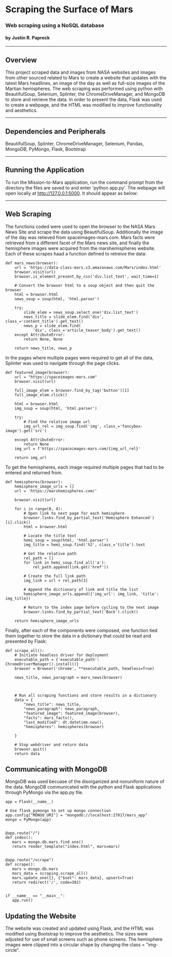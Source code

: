 # Scraping the Surface of Mars
### Web scraping using a NoSQL database
#### by Justin R. Papreck
---

## Overview
This project scraped data and images from NASA websites and images from other sourced related to Mars to create a website that updates with the latest Mars headlines, an image of the day as well as full-size images of the Martian hemispheres. The web scraping was performed using python with BeautifulSoup, Selenium, Splinter, the ChromeDriveManager, and MongoDB to store and retrieve the data. In order to present the data, Flask was used to create a webpage, and the HTML was modified to improve functionality and aesthetics. 

---
## Dependencies and Peripherals
BeautifulSoup, Splinter, ChromeDriveManager, Selenium, Pandas, MongoDB, PyMongo, Flask, Bootstrap

---
## Running the Application

To run the Mission-to-Mars application, run the command prompt from the directory the files are saved to and enter 'python app.py'. The webpage will open locally at http://127.0.0.1:5000. It should appear as below: 




---
## Web Scraping
The functions coded were used to open the browser to the NASA Mars News Site and scrape the data using BeautifulSoup. Additionally the image of the day was retieved from spaceimages-mars.com. Mars facts were retrieved from a different facet of the Mars news site, and finally the hemisphere images were acquired from the marshemispheres website. Each of these scrapes haad a function defined to retreive the data: 

```
def mars_news(browser):
    url = 'https://data-class-mars.s3.amazonaws.com/Mars/index.html'
    browser.visit(url)
    browser.is_element_present_by_css('div.list_text', wait_time=1)

    # Convert the browser html to a soup object and then quit the browser
    html = browser.html
    news_soup = soup(html, 'html.parser')
  
    try:
        slide_elem = news_soup.select_one('div.list_text')       
        news_title = slide_elem.find('div', class_='content_title').get_text()
        news_p = slide_elem.find(
            'div', class_='article_teaser_body').get_text()
    except AttributeError:
        return None, None

    return news_title, news_p 
```

In the pages where multiple pages were required to get all of the data, Splinter was used to navigate through the page clicks. 

```
def featured_image(browser):
    url = "https://spaceimages-mars.com"
    browser.visit(url)

    full_image_elem = browser.find_by_tag('button')[1]
    full_image_elem.click()

    html = browser.html
    img_soup = soup(html, 'html.parser')

    try:
        # Find the relative image url
        img_url_rel = img_soup.find('img', class_='fancybox-image').get('src')

    except AttributeError:
        return None
    img_url = f'https://spaceimages-mars.com/{img_url_rel}'

    return img_url
```

To get the hemispheres, each image required multiple pages that had to be entered and returned from. 

```
def hemispheres(browser):
    hemisphere_image_urls = []
    url = 'https://marshemispheres.com/'

    browser.visit(url)

    for i in range(0, 4):
        # Open link to next page for each hemisphere
        browser.links.find_by_partial_text('Hemisphere Enhanced')[i].click()
        html = browser.html

        # Locate the title text
        hemi_soup = soup(html, 'html.parser')
        img_title = hemi_soup.find('h2', class_='title').text

        # Get the relative path
        rel_path = []
        for link in hemi_soup.find_all('a'):
            rel_path.append(link.get('href'))

        # Create the full link path
        img_link = url + rel_path[3]

        # Append the dictionary of link and title the list
        hemisphere_image_urls.append({'img_url': img_link, 'title': img_title})

        # Return to the index page before cycling to the next image
        browser.links.find_by_partial_text('Back').click()

    return hemisphere_image_urls
```

Finally, after each of the components were composed, one function tied them together to store the data in a dictionary that could be read and presented by Flask:

```
def scrape_all():
    # Initiate headless driver for deployment
    executable_path = {'executable_path': ChromeDriverManager().install()}
    browser = Browser('chrome', **executable_path, headless=True)

    news_title, news_paragraph = mars_news(browser)
    


    # Run all scraping functions and store results in a dictionary
    data = {
        "news_title": news_title,
        "news_paragraph": news_paragraph,
        "featured_image": featured_image(browser),
        "facts": mars_facts(),
        "last_modified": dt.datetime.now(), 
        "hemispheres": hemispheres(browser)
        
    }

    # Stop webdriver and return data
    browser.quit()
    return data
```

## Communicating with MongoDB
MongoDB was used becuase of the disorganized and nonuniform nature of the data. MongoDB communicated with the python and Flask applications through PyMongo via the app.py file. 

```
app = Flask(__name__)

# Use flask_pymongo to set up mongo connection
app.config["MONGO_URI"] = "mongodb://localhost:27017/mars_app"
mongo = PyMongo(app)


@app.route("/")
def index():
   mars = mongo.db.mars.find_one()
   return render_template("index.html", mars=mars)


@app.route("/scrape")
def scrape():
   mars = mongo.db.mars
   mars_data = scraping.scrape_all()
   mars.update_one({}, {"$set": mars_data}, upsert=True)
   return redirect('/', code=302)


if __name__ == "__main__":
   app.run()
```

## Updating the Website
The website was created and updated using Flask, and the HTML was modified using Bootstrap to improve the aesthetics. The sizes were adjusted for use of small screens such as phone screens. The hemisphere images were clipped into a circular shape by changing the class = "img-circle".
